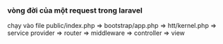### vòng đời của một request trong laravel
chạy vào file public/index.php => bootstrap/app.php => htt/kernel.php => service provider => router => middleware => controller => view
